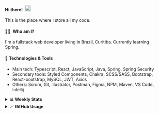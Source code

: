 #### Hi there!&nbsp;&nbsp;<img src="https://media.giphy.com/media/hvRJCLFzcasrR4ia7z/giphy.gif" width="20px">
This is the place where I store all my code.

#### 👨‍💻 &nbsp;Who am I?
I'm a fullstack web developer living in Brazil, Curitiba. Currently learning Spring.

#### 🔧&nbsp;Technologies & Tools
- Main tech: Typescript, React, JavaScript, Java, Spring, Spring Security </br>
- Secondary tools: Styled Components, Chakra, SCSS/SASS, Bootstrap, React-bootstrap, MySQL, JWT, Axios </br>
- Others: Scrum, Git, Illustrator, Postman, Figma, NPM, Maven, VS Code, Intellij </br> 


<details>
  <summary><b> 📊&nbsp;Weekly Stats</b></summary>
<!--START_SECTION:waka-->

```text
TypeScript       41 hrs 59 mins  █████████████████░░░░░░░░   68.15 %
JavaScript       9 hrs 15 mins   ███▓░░░░░░░░░░░░░░░░░░░░░   15.04 %
Java             5 hrs 2 mins    ██░░░░░░░░░░░░░░░░░░░░░░░   08.17 %
CSS              1 hr 38 mins    ▓░░░░░░░░░░░░░░░░░░░░░░░░   02.65 %
HTML             1 hr 36 mins    ▓░░░░░░░░░░░░░░░░░░░░░░░░   02.61 %
Text             57 mins         ▒░░░░░░░░░░░░░░░░░░░░░░░░   01.56 %
```

<!--END_SECTION:waka-->
</details>

<details>
  <summary>&#x1f4c8;<b> GitHub Usage</b></summary>
  
[![Top Langs](https://github-readme-stats.vercel.app/api/top-langs/?username=gxlpes&&langs_count=9&layout=compact)](https://github.com/anuraghazra/github-readme-stats)

</details>
